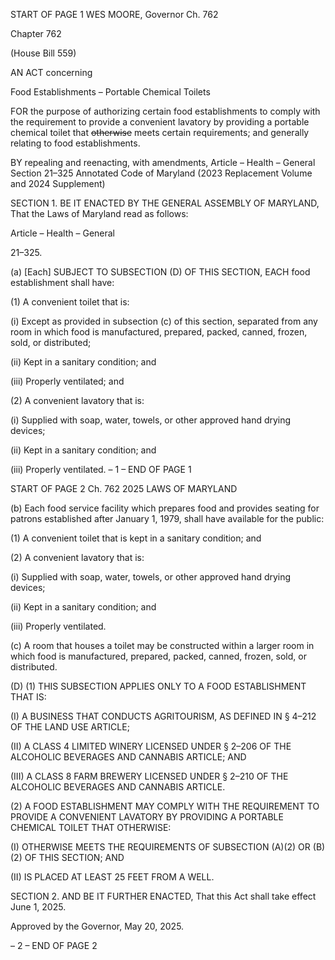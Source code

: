 START OF PAGE 1
WES MOORE, Governor Ch. 762

Chapter 762

(House Bill 559)

AN ACT concerning

Food Establishments – Portable Chemical Toilets

FOR the purpose of authorizing certain food establishments to comply with the
requirement to provide a convenient lavatory by providing a portable chemical toilet
that ~~otherwise~~ meets certain requirements; and generally relating to food
establishments.

BY repealing and reenacting, with amendments,
Article – Health – General
Section 21–325
Annotated Code of Maryland
(2023 Replacement Volume and 2024 Supplement)

SECTION 1. BE IT ENACTED BY THE GENERAL ASSEMBLY OF MARYLAND,
That the Laws of Maryland read as follows:

Article – Health – General

21–325.

(a) [Each] SUBJECT TO SUBSECTION (D) OF THIS SECTION, EACH food
establishment shall have:

(1) A convenient toilet that is:

(i) Except as provided in subsection (c) of this section, separated
from any room in which food is manufactured, prepared, packed, canned, frozen, sold, or
distributed;

(ii) Kept in a sanitary condition; and

(iii) Properly ventilated; and

(2) A convenient lavatory that is:

(i) Supplied with soap, water, towels, or other approved hand drying
devices;

(ii) Kept in a sanitary condition; and

(iii) Properly ventilated.
– 1 –
END OF PAGE 1

START OF PAGE 2
Ch. 762 2025 LAWS OF MARYLAND

(b) Each food service facility which prepares food and provides seating for patrons
established after January 1, 1979, shall have available for the public:

(1) A convenient toilet that is kept in a sanitary condition; and

(2) A convenient lavatory that is:

(i) Supplied with soap, water, towels, or other approved hand drying
devices;

(ii) Kept in a sanitary condition; and

(iii) Properly ventilated.

(c) A room that houses a toilet may be constructed within a larger room in which
food is manufactured, prepared, packed, canned, frozen, sold, or distributed.

(D) (1) THIS SUBSECTION APPLIES ONLY TO A FOOD ESTABLISHMENT
THAT IS:

(I) A BUSINESS THAT CONDUCTS AGRITOURISM, AS DEFINED IN
§ 4–212 OF THE LAND USE ARTICLE;

(II) A CLASS 4 LIMITED WINERY LICENSED UNDER § 2–206 OF
THE ALCOHOLIC BEVERAGES AND CANNABIS ARTICLE; AND

(III) A CLASS 8 FARM BREWERY LICENSED UNDER § 2–210 OF
THE ALCOHOLIC BEVERAGES AND CANNABIS ARTICLE.

(2) A FOOD ESTABLISHMENT MAY COMPLY WITH THE REQUIREMENT
TO PROVIDE A CONVENIENT LAVATORY BY PROVIDING A PORTABLE CHEMICAL
TOILET THAT OTHERWISE:

(I) OTHERWISE MEETS THE REQUIREMENTS OF SUBSECTION
(A)(2) OR (B)(2) OF THIS SECTION; AND

(II) IS PLACED AT LEAST 25 FEET FROM A WELL.

SECTION 2. AND BE IT FURTHER ENACTED, That this Act shall take effect June
1, 2025.

Approved by the Governor, May 20, 2025.

– 2 –
END OF PAGE 2